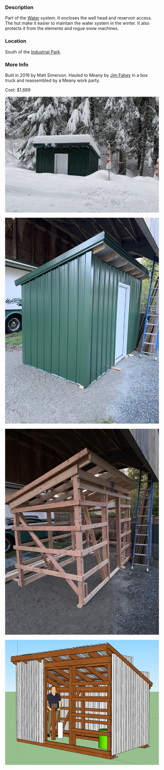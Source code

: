 
### Description

Part of the [Water](Water) system. It encloses the well head and reservoir access. The hut make it easier to maintain the water system in the winter. It also protects it from the elements and rogue snow machines.

### Location

South of the [Industrial Park](Industrial-Park).

### More Info

Built in 2019 by Matt Simerson. Hauled to Meany by [Jim Fahey](Jim-Fahey) in a box truck and reassembled by a Meany work party.

Cost: $1,689

![Pump House covered in snow](img/2020%20Pump%20House.jpeg)

![Meany Lodge Pump House](img/2019%20Pump%20House.jpeg)

![Pump House Frame](img/2019%20Pump%20House%20frame.jpeg)

![Pump House design](img/2019%20Pump%20House%20design.png)
